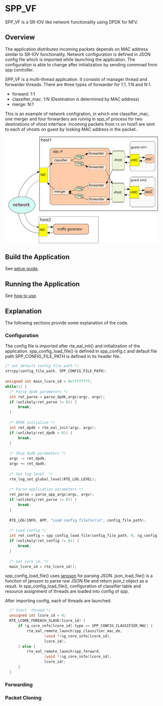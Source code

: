 # SPP_VF

SPP_VF is a SR-IOV like network functionality using DPDK for NFV.

## Overview

The application distributes incoming packets depends on MAC address
similar to SR-IOV functionality.
Network configuration is defined in JSON config file which is imported
while launching the application.
The configuration is able to change after initialization by sending
commnad from spp controller.

SPP_VF is a multi-thread application.
It consists of manager thread and forwarder threads.
There are three types of forwarder for 1:1, 1:N and N:1.

  * forward: 1:1
  * classifier_mac: 1:N (Destination is determined by MAC address)
  * merge: N:1

This is an example of network configration, in which one classifier_mac,
one merger and four forwarders are runnig in spp_vf process for two
destinations of vhost interface.
Incoming packets from rx on host1 are sent to each of vhosts on guest
by looking MAC address in the packet..

![spp_vf_overview](spp_vf_overview.svg)

## Build the Application

See [setup guide](setup.md).

## Running the Application

See [how to use](how_to_use.md).

## Explanation

The following sections provide some explanation of the code.

### Configuration

The config file is imported after rte_eal_init() and initialization
of the application.
spp_config_load_file() is defined in spp_config.c and default file
path SPP_CONFIG_FILE_PATH is defined in its header file..

  ```c
  /* set default config file path */
  strcpy(config_file_path, SPP_CONFIG_FILE_PATH);

  unsigned int main_lcore_id = 0xffffffff;
  while(1) {
	/* Parse dpdk parameters */
	int ret_parse = parse_dpdk_args(argc, argv);
	if (unlikely(ret_parse != 0)) {
		break;
	}

	/* DPDK initialize */
	int ret_dpdk = rte_eal_init(argc, argv);
	if (unlikely(ret_dpdk < 0)) {
		break;
	}

	/* Skip dpdk parameters */
	argc -= ret_dpdk;
	argv += ret_dpdk;

	/* Set log level  */
	rte_log_set_global_level(RTE_LOG_LEVEL);

	/* Parse application parameters */
	ret_parse = parse_app_args(argc, argv);
	if (unlikely(ret_parse != 0)) {
		break;
	}

	RTE_LOG(INFO, APP, "Load config file(%s)\n", config_file_path);

	/* Load config */
	int ret_config = spp_config_load_file(config_file_path, 0, &g_config);
	if (unlikely(ret_config != 0)) {
		break;
	}

	/* Get core id. */
	main_lcore_id = rte_lcore_id();
  ```

spp_config_load_file() uses [jansson]() for parsing JSON.
json_load_file() is a function  of jansson to parse raw JSON
file and return json_t object as a result.
In spp_config_load_file(), configuration of classifier table and
resource assignment of threads are loaded into config of spp.

After importing config, each of threads are launched.

  ```c
	/* Start  thread */
	unsigned int lcore_id = 0;
	RTE_LCORE_FOREACH_SLAVE(lcore_id) {
		if (g_core_info[lcore_id].type == SPP_CONFIG_CLASSIFIER_MAC) {
			rte_eal_remote_launch(spp_classifier_mac_do,
					(void *)&g_core_info[lcore_id],
					lcore_id);
		} else {
			rte_eal_remote_launch(spp_forward,
					(void *)&g_core_info[lcore_id],
					lcore_id);
		}
	}
  ```

### Forwarding


### Packet Cloning



